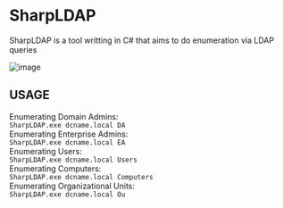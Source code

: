 # SharpLDAP
SharpLDAP is a tool writting in C# that aims to do enumeration via LDAP queries

![image](https://user-images.githubusercontent.com/48562581/202061112-e176ce22-894f-43bb-a049-98b39ac648c4.png)

## USAGE

Enumerating Domain Admins:<br>
``
SharpLDAP.exe dcname.local DA
``
<br>
Enumerating Enterprise Admins:<br>
``
SharpLDAP.exe dcname.local EA
``
<br>
Enumerating Users:<br>
``
SharpLDAP.exe dcname.local Users
``
<br>
Enumerating Computers:<br>
``
SharpLDAP.exe dcname.local Computers
``
<br>
Enumerating Organizational Units:<br>
``
SharpLDAP.exe dcname.local Ou
``
